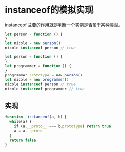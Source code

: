# instanceof的模拟实现

instanceof 主要的作用就是判断一个实例是否属于某种类型。

```javascript
let person = function () {
}
let nicole = new person()
nicole instanceof person // true
```

```javascript
let person = function () {
}
let programmer = function () {
}
programmer.prototype = new person()
let nicole = new programmer()
nicole instanceof person // true
nicole instanceof programmer // true
```

## 实现

```javascript
function _instanceof(a, b) {
  while(a) {
    if (a.__proto__ === b.prototype) return true
    a = a.__proto__
  }
  return false
}
```